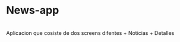 <h1>News-app</h1>
<br>
Aplicacion que cosiste de dos screens difentes
+ Noticias
+ Detalles
<br>


<h2></h2>
